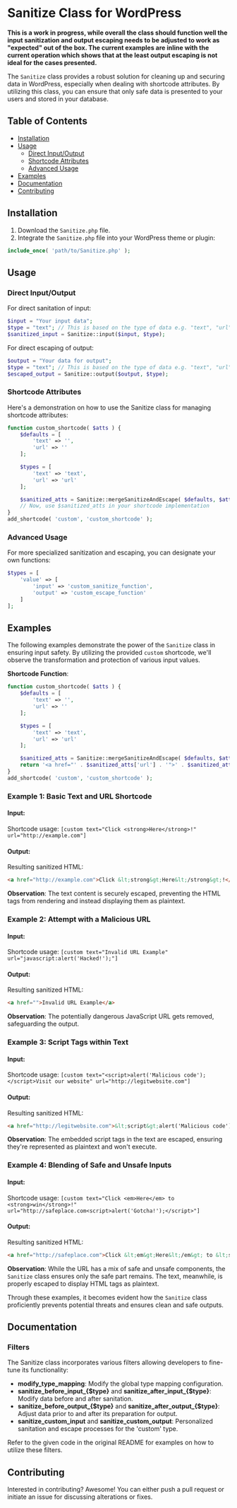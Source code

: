 # Sanitize Class for WordPress

**This is a work in progress, while overall the class should function well the input sanitization and output escaping needs to be adjusted to work as "expected" out of the box. The current examples are inline with the current operation which shows that at the least output escaping is not ideal for the cases presented.**

The `Sanitize` class provides a robust solution for cleaning up and securing data in WordPress, especially when dealing with shortcode attributes. By utilizing this class, you can ensure that only safe data is presented to your users and stored in your database.

## Table of Contents

- [Installation](#installation)
- [Usage](#usage)
  - [Direct Input/Output](#direct-inputoutput)
  - [Shortcode Attributes](#shortcode-attributes)
  - [Advanced Usage](#advanced-usage)
- [Examples](#examples)
- [Documentation](#documentation)
- [Contributing](#contributing)

## Installation

1. Download the `Sanitize.php` file.
2. Integrate the `Sanitize.php` file into your WordPress theme or plugin:

```php
include_once( 'path/to/Sanitize.php' );
```

## Usage

### Direct Input/Output

For direct sanitation of input:

```php
$input = "Your input data";
$type = "text"; // This is based on the type of data e.g. "text", "url", etc.
$sanitized_input = Sanitize::input($input, $type);
```

For direct escaping of output:

```php
$output = "Your data for output";
$type = "text"; // This is based on the type of data e.g. "text", "url", etc.
$escaped_output = Sanitize::output($output, $type);
```

### Shortcode Attributes

Here's a demonstration on how to use the Sanitize class for managing shortcode attributes:

```php
function custom_shortcode( $atts ) {
    $defaults = [
        'text' => '',
        'url' => ''
    ];

    $types = [
        'text' => 'text',
        'url' => 'url'
    ];

    $sanitized_atts = Sanitize::mergeSanitizeAndEscape( $defaults, $atts, $types );
    // Now, use $sanitized_atts in your shortcode implementation
}
add_shortcode( 'custom', 'custom_shortcode' );
```

### Advanced Usage

For more specialized sanitization and escaping, you can designate your own functions:

```php
$types = [
    'value' => [
        'input' => 'custom_sanitize_function',
        'output' => 'custom_escape_function'
    ]
];
```

## Examples

The following examples demonstrate the power of the `Sanitize` class in ensuring input safety. By utilizing the provided `custom` shortcode, we'll observe the transformation and protection of various input values.

**Shortcode Function**:
```php
function custom_shortcode( $atts ) {
    $defaults = [
        'text' => '',
        'url' => ''
    ];

    $types = [
        'text' => 'text',
        'url' => 'url'
    ];

    $sanitized_atts = Sanitize::mergeSanitizeAndEscape( $defaults, $atts, $types );
    return '<a href="' . $sanitized_atts['url'] . '">' . $sanitized_atts['text'] . '</a>';
}
add_shortcode( 'custom', 'custom_shortcode' );
```

### Example 1: Basic Text and URL Shortcode

#### Input:

Shortcode usage:
```[custom text="Click <strong>Here</strong>!" url="http://example.com"]```

#### Output:

Resulting sanitized HTML:
```html
<a href="http://example.com">Click &lt;strong&gt;Here&lt;/strong&gt;!</a>
```

**Observation**: The text content is securely escaped, preventing the HTML tags from rendering and instead displaying them as plaintext.

### Example 2: Attempt with a Malicious URL

#### Input:

Shortcode usage:
```[custom text="Invalid URL Example" url="javascript:alert('Hacked!');"]```

#### Output:

Resulting sanitized HTML:
```html
<a href="">Invalid URL Example</a>
```

**Observation**: The potentially dangerous JavaScript URL gets removed, safeguarding the output.

### Example 3: Script Tags within Text

#### Input:

Shortcode usage:
```[custom text="<script>alert('Malicious code');</script>Visit our website" url="http://legitwebsite.com"]```

#### Output:

Resulting sanitized HTML:
```html
<a href="http://legitwebsite.com">&lt;script&gt;alert('Malicious code');&lt;/script&gt;Visit our website</a>
```

**Observation**: The embedded script tags in the text are escaped, ensuring they're represented as plaintext and won't execute.

### Example 4: Blending of Safe and Unsafe Inputs

#### Input:

Shortcode usage:
```[custom text="Click <em>Here</em> to <strong>win</strong>!" url="http://safeplace.com<script>alert('Gotcha!');</script>"]```

#### Output:

Resulting sanitized HTML:
```html
<a href="http://safeplace.com">Click &lt;em&gt;Here&lt;/em&gt; to &lt;strong&gt;win&lt;/strong&gt;!</a>
```

**Observation**: While the URL has a mix of safe and unsafe components, the `Sanitize` class ensures only the safe part remains. The text, meanwhile, is properly escaped to display HTML tags as plaintext.

Through these examples, it becomes evident how the `Sanitize` class proficiently prevents potential threats and ensures clean and safe outputs.


## Documentation

### Filters

The Sanitize class incorporates various filters allowing developers to fine-tune its functionality:

- **modify_type_mapping**: Modify the global type mapping configuration.
- **sanitize_before_input_{$type}** and **sanitize_after_input_{$type}**: Modify data before and after sanitation.
- **sanitize_before_output_{$type}** and **sanitize_after_output_{$type}**: Adjust data prior to and after its preparation for output.
- **sanitize_custom_input** and **sanitize_custom_output**: Personalized sanitation and escape processes for the 'custom' type.

Refer to the given code in the original README for examples on how to utilize these filters.

## Contributing

Interested in contributing? Awesome! You can either push a pull request or initiate an issue for discussing alterations or fixes.
